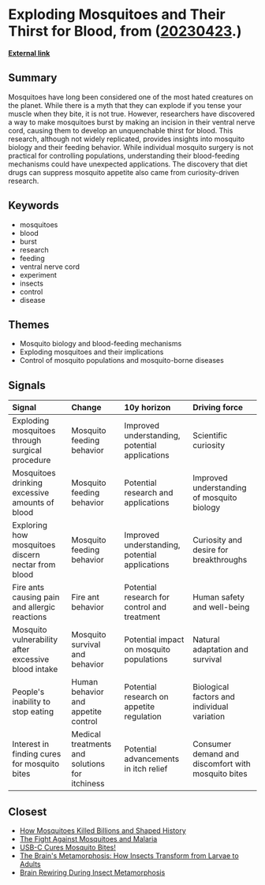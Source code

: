# __Exploding Mosquitoes and Their Thirst for Blood__, from ([20230423](https://kghosh.substack.com/p/20230423).)

__[External link](https://entomologytoday.org/2020/03/19/when-a-mosquito-cant-stop-drinking-blood-the-result-isnt-pretty/)__



## Summary

Mosquitoes have long been considered one of the most hated creatures on the planet. While there is a myth that they can explode if you tense your muscle when they bite, it is not true. However, researchers have discovered a way to make mosquitoes burst by making an incision in their ventral nerve cord, causing them to develop an unquenchable thirst for blood. This research, although not widely replicated, provides insights into mosquito biology and their feeding behavior. While individual mosquito surgery is not practical for controlling populations, understanding their blood-feeding mechanisms could have unexpected applications. The discovery that diet drugs can suppress mosquito appetite also came from curiosity-driven research.

## Keywords

* mosquitoes
* blood
* burst
* research
* feeding
* ventral nerve cord
* experiment
* insects
* control
* disease

## Themes

* Mosquito biology and blood-feeding mechanisms
* Exploding mosquitoes and their implications
* Control of mosquito populations and mosquito-borne diseases

## Signals

| Signal                                              | Change                                         | 10y horizon                                    | Driving force                                      |
|:----------------------------------------------------|:-----------------------------------------------|:-----------------------------------------------|:---------------------------------------------------|
| Exploding mosquitoes through surgical procedure     | Mosquito feeding behavior                      | Improved understanding, potential applications | Scientific curiosity                               |
| Mosquitoes drinking excessive amounts of blood      | Mosquito feeding behavior                      | Potential research and applications            | Improved understanding of mosquito biology         |
| Exploring how mosquitoes discern nectar from blood  | Mosquito feeding behavior                      | Improved understanding, potential applications | Curiosity and desire for breakthroughs             |
| Fire ants causing pain and allergic reactions       | Fire ant behavior                              | Potential research for control and treatment   | Human safety and well-being                        |
| Mosquito vulnerability after excessive blood intake | Mosquito survival and behavior                 | Potential impact on mosquito populations       | Natural adaptation and survival                    |
| People's inability to stop eating                   | Human behavior and appetite control            | Potential research on appetite regulation      | Biological factors and individual variation        |
| Interest in finding cures for mosquito bites        | Medical treatments and solutions for itchiness | Potential advancements in itch relief          | Consumer demand and discomfort with mosquito bites |

## Closest

* [How Mosquitoes Killed Billions and Shaped History](47178ba5383cfec3e8944b7fb5b234e5)
* [The Fight Against Mosquitoes and Malaria](66ac6fbf296c968aeb5aa7dcc74be92a)
* [USB-C Cures Mosquito Bites!](3cb8326e849a8bb6f2013ae34d2d98a6)
* [The Brain's Metamorphosis: How Insects Transform from Larvae to Adults](25b20b3a3800f47c01aeec2e68e2af8f)
* [Brain Rewiring During Insect Metamorphosis](bcf5820227220a93cb3923e1d8c64a6c)